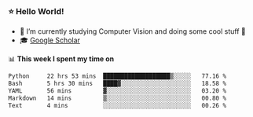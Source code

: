 ### ⭐️ Hello World!

<!--
**hologerry/hologerry** is a ✨ _special_ ✨ repository because its `README.md` (this file) appears on your GitHub profile.

Here are some ideas to get you started:

- 🔭 I’m currently working and studying on Computer Vision
- 🌱 I’m currently learning at Peking University
- 💬 Ask me about 
- 📫 How to reach me: E-mail
- 😄 Pronouns: he/his
- ⚡ Fun fact: Music is the Power
-->


- 🔭 I’m currently studying Computer Vision and doing some cool stuff 🤖
- 🎓 [Google Scholar](https://scholar.google.com/citations?user=3ykqW9wAAAAJ&hl=en)


📊 **This week I spent my time on**

<!--START_SECTION:waka-->

```txt
Python     22 hrs 53 mins  ███████████████████▒░░░░░   77.16 %
Bash       5 hrs 30 mins   ████▓░░░░░░░░░░░░░░░░░░░░   18.58 %
YAML       56 mins         ▓░░░░░░░░░░░░░░░░░░░░░░░░   03.20 %
Markdown   14 mins         ▒░░░░░░░░░░░░░░░░░░░░░░░░   00.80 %
Text       4 mins          ░░░░░░░░░░░░░░░░░░░░░░░░░   00.26 %
```

<!--END_SECTION:waka-->
